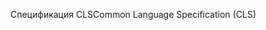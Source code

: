 <span data-ttu-id="e2225-101">Спецификация CLS</span><span class="sxs-lookup"><span data-stu-id="e2225-101">Common Language Specification (CLS)</span></span>